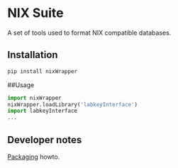 # NIX Suite

A set of tools used to format NIX compatible databases. 

## Installation

```bash
pip install nixWrapper 
```

##Usage

```python
import nixWrapper
nixWrapper.loadLibrary('labkeyInterface')
import labkeyInterface
...
```
## Developer notes

[Packaging][pypiTutorial] howto.

[pypiTutorial]: https://packaging.python.org/en/latest/tutorials/packaging-projects/

